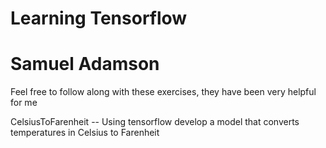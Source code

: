 # Learning Tensorflow #
# Samuel Adamson #

Feel free to follow along with these exercises, they have been very helpful for me


CelsiusToFarenheit
    -- Using tensorflow develop a model that converts temperatures in Celsius to Farenheit